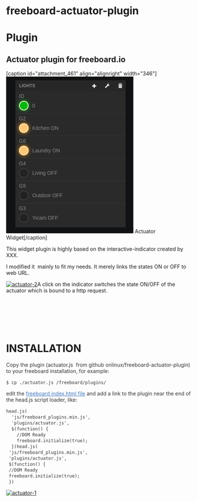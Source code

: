 # freeboard-actuator-plugin
<h1>Plugin</h1>
<h2>Actuator plugin for freeboard.io</h2>
[caption id="attachment_461" align="alignright" width="346"]<a href="/actuator-3.png"><img class="wp-image-461 size-full" src="/actuator-3.png" alt="Actuator Widget" width="346" height="426" /></a> Actuator Widget[/caption]

This widget plugin is highly based on the interactive-indicator created by XXX.

I modified it  mainly to fit my needs. It merely links the states ON or OFF to web URL.

<a href="http://blog.onlinux.fr/wp-content/uploads/2016/09/actuator-2.png"><img class="alignleft size-full wp-image-460" src="http://blog.onlinux.fr/wp-content/uploads/2016/09/actuator-2.png" alt="actuator-2" width="965" height="850" /></a>A click on the indicator switches the state ON/OFF of the actuator which is bound to a http request.

&nbsp;

&nbsp;

&nbsp;
<h1>INSTALLATION</h1>
<p style="color: #333333;">Copy the plugin (actuator.js  from github onlinux/freeboard-actuator-plugin) to your freeboard installation, for example:</p>

<pre style="color: #333333;"><code>$ cp ./actuator.js /freeboard/plugins/
</code></pre>
<p style="color: #333333;">edit the <a style="color: #4078c0;" href="https://github.com/Freeboard/freeboard/blob/master/index.html#L14">freeboard index.html file</a> and add a link to the plugin near the end of the head.js script loader, like:</p>

<pre style="color: #333333;"><code>head.js(
  'js/freeboard_plugins.min.js',
  'plugins/actuator.js',
  $(function() {
    //DOM Ready
    freeboard.initialize(true);
  })head.js(
 'js/freeboard_plugins.min.js',
 'plugins/actuator.js',
 $(function() {
 //DOM Ready
 freeboard.initialize(true);
 })</code></pre>
<a href="http://blog.onlinux.fr/wp-content/uploads/2016/09/actuator-1.png"><img class="alignleft size-full wp-image-459" src="http://blog.onlinux.fr/wp-content/uploads/2016/09/actuator-1.png" alt="actuator-1" width="965" height="850" /></a>
